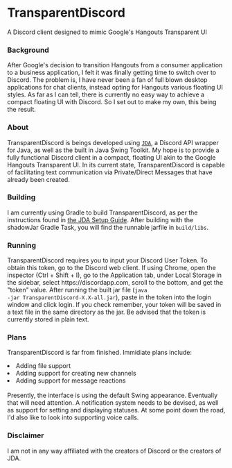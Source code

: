 # TransparentDiscord
A Discord client designed to mimic Google's Hangouts Transparent UI

<h3>Background</h3>
<p>After Google's decision to transition Hangouts from a consumer application to a business application, I felt it was
finally getting time to switch over to Discord. The problem is, I have never been a fan of full blown desktop applications
for chat clients, instead opting for Hangouts various floating UI styles. As far as I can tell, there is currently no easy
way to achieve a compact floating UI with Discord. So I set out to make my own, this being the result.</p>

<h3>About</h3>
<p>TransparentDiscord is beings developed using <a href="https://github.com/DV8FromTheWorld/JDA"><code>JDA</code></a>, a
Discord API wrapper for Java, as well as the built in Java Swing Toolkit. My hope is to provide a fully functional Discord
client in a compact, floating UI akin to the Google Hangouts Transparent UI. In its current state, TransparentDiscord is
capable of facilitating text communication via Private/Direct Messages that have already been created.</p>

<h3>Building</h3>
<p>I am currently using Gradle to build TransparentDiscord, as per the instructions found in
<a href="https://github.com/DV8FromTheWorld/JDA/wiki/2%29-Setup">the JDA Setup Guide</a>. After building with the shadowJar
Gradle Task, you will find the runnable jarfile in <code>build/libs</code>.</p>

<h3>Running</h3>
<p>TransparentDiscord requires you to input your Discord User Token. To obtain this token, go to the Discord web client. If
using Chrome, open the inspector (Ctrl + Shift + I), go to the Application tab, under Local Storage in the sidebar, select
https://discordapp.com, scroll to the bottom, and get the "token" value. After running the built jar file (<code>java
-jar TransparentDiscord-X.X-all.jar</code>), paste in the token into the login window and click login. If you check remember,
your token will be saved in a text file in the same directory as the jar. Be advised that the token is currently stored in plain text.</p>

<h3>Plans</h3>
<p>TransparentDiscord is far from finished. Immidiate plans include:
<bl>
  <li>Adding file support</li>
  <li>Adding support for creating new channels</li>
  <li>Adding support for message reactions</li>
</bl><br>
Presently, the interface is using the default Swing appearance. Eventually that will need attention. A notification system
needs to be devised, as well as support for setting and displaying statuses. At some point down the road, I'd also
like to look into supporting voice calls.</p>

<h3>Disclaimer</h3>
<p>I am not in any way affiliated with the creators of Discord or the creators of JDA.</p>
  
